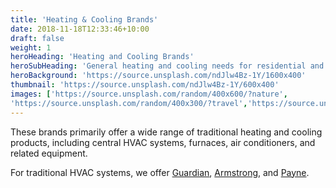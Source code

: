 ```yaml
---
title: 'Heating & Cooling Brands'
date: 2018-11-18T12:33:46+10:00
draft: false
weight: 1
heroHeading: 'Heating and Cooling Brands'
heroSubHeading: 'General heating and cooling needs for residential and light commercial spaces.'
heroBackground: 'https://source.unsplash.com/ndJlw4Bz-1Y/1600x400'
thumbnail: 'https://source.unsplash.com/ndJlw4Bz-1Y/600x400'
images: ['https://source.unsplash.com/random/400x600/?nature', 
'https://source.unsplash.com/random/400x300/?travel','https://source.unsplash.com/random/400x300/?architecture','https://source.unsplash.com/random/400x600/?buildings','https://source.unsplash.com/random/400x300/?city','https://source.unsplash.com/random/400x600/?business']
---
```


These brands primarily offer a wide range of traditional heating and cooling products, including central HVAC systems, furnaces, air conditioners, and related equipment. 

For traditional HVAC systems, we offer [Guardian](https://www.guardianhomecomfort.com/), [Armstrong](https://www.armstrongair.com/), and [Payne](https://www.payne.com/en/us/). 
